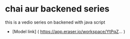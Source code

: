 # chai aur backened series

this is a vedio series on backened  with java script
- [Model link] (
https://app.eraser.io/workspace/YtPqZ...
)
